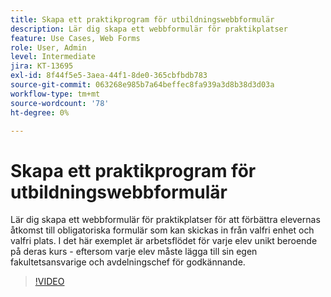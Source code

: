 ```yaml
---
title: Skapa ett praktikprogram för utbildningswebbformulär
description: Lär dig skapa ett webbformulär för praktikplatser
feature: Use Cases, Web Forms
role: User, Admin
level: Intermediate
jira: KT-13695
exl-id: 8f44f5e5-3aea-44f1-8de0-365cbfbdb783
source-git-commit: 063268e985b7a64beffec8fa939a3d8b38d3d03a
workflow-type: tm+mt
source-wordcount: '78'
ht-degree: 0%

---
```


# Skapa ett praktikprogram för utbildningswebbformulär

Lär dig skapa ett webbformulär för praktikplatser för att förbättra elevernas åtkomst till obligatoriska formulär som kan skickas in från valfri enhet och valfri plats. I det här exemplet är arbetsflödet för varje elev unikt beroende på deras kurs - eftersom varje elev måste lägga till sin egen fakultetsansvarige och avdelningschef för godkännande.

>[!VIDEO](https://video.tv.adobe.com/v/3421853?quality=12&learn=on&hidetitle=true)
